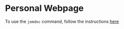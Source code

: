 # Personal Webpage
To use the `jemdoc` command, follow the instructions [here](https://yangfeng.hosting.nyu.edu/post/using-jemdoc-with-python-3-and-new-mac-os/)